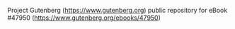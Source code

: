 Project Gutenberg (https://www.gutenberg.org) public repository for eBook #47950 (https://www.gutenberg.org/ebooks/47950)
